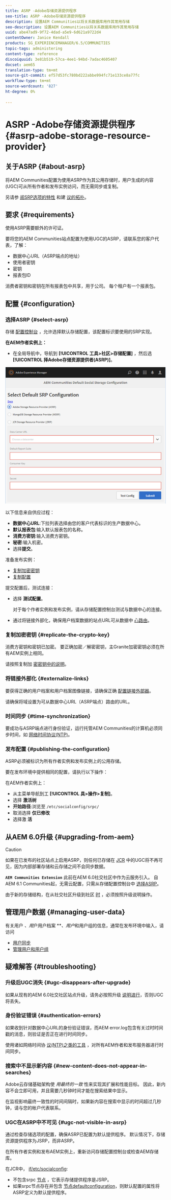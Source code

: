 ```yaml
---
title: ASRP -Adobe存储资源提供程序
seo-title: ASRP -Adobe存储资源提供程序
description: 设置AEM Communities以将关系数据库用作其常用存储
seo-description: 设置AEM Communities以将关系数据库用作其常用存储
uuid: abe47ad9-9f72-4dad-a5e9-6d621a9722d4
contentOwner: Janice Kendall
products: SG_EXPERIENCEMANAGER/6.5/COMMUNITIES
topic-tags: administering
content-type: reference
discoiquuid: 3e81b519-57ca-4ee1-94bd-7adac4605407
docset: aem65
translation-type: tm+mt
source-git-commit: ef57d53fc780bd222abbe994fc71e133ce8a77fc
workflow-type: tm+mt
source-wordcount: '827'
ht-degree: 0%

---
```



# ASRP -Adobe存储资源提供程序 {#asrp-adobe-storage-resource-provider}

## 关于ASRP {#about-asrp}

将AEM Communities配置为使用ASRP作为其公用存储时，用户生成的内容(UGC)可从所有作者和发布实例访问，而无需同步或复制。

另请参 [阅SRP选项的特性](/help/communities/working-with-srp.md#characteristics-of-srp-options) 和建 [议的拓扑](/help/communities/topologies.md)。

## 要求 {#requirements}

使用ASRP需要额外的许可证。

要将您的AEM Communities站点配置为使用UGC的ASRP，请联系您的客户代表，了解：

* 数据中心URL（ASRP端点的地址）
* 使用者密钥
* 密钥
* 报表包ID

消费者密钥和密钥在所有报表包中共享，用于公司。 每个租户有一个报表包。

## 配置 {#configuration}

### 选择ASRP {#select-asrp}

存储 [配置控制台](/help/communities/srp-config.md) ，允许选择默认存储配置，该配置标识要使用的SRP实现。

**在AEM作者实例上：**

* 在全局导航中，导航到 **[!UICONTROL 工具>社区>存储配置]** ，然后选 **[!UICONTROL 择Adobe存储资源提供者(ASRP)]**。

![asrp-default](assets/asrp-default.png)

以下信息来自供应过程：

* **数据中心URL**:下拉列表选择由您的客户代表标识的生产数据中心。
* **默认报表包**:输入默认报表包的名称。
* **消费方密钥**:输入消费方密钥。
* **秘密**:输入机密。
* 选择&#x200B;**提交**。

准备发布实例：

* [复制加密密钥](#replicate-the-crypto-key)
* [复制配置](#publishing-the-configuration)

提交配置后，测试连接：

* 选择 **测试配置**。

   对于每个作者实例和发布实例，请从存储配置控制台测试与数据中心的连接。

* 通过将链接外部化，确保用户档案数据的站点URL可从数据中 [心路由](#externalize-links)。

### 复制加密密钥 {#replicate-the-crypto-key}

消费方密钥和密钥已加密。 要正确加密／解密密钥，主Granite加密密钥必须在所有AEM实例上相同。

请按照复制加 [密密钥中的说明](/help/communities/deploy-communities.md#replicate-the-crypto-key)。

### 将链接外部化 {#externalize-links}

要获得正确的用户档案和用户档案图像链接，请确保正确 [配置链接外部器](/help/sites-developing/externalizer.md)。

请确保将域设置为可从数据中心URL（ASRP端点）路由的URL。

### 时间同步 {#time-synchronization}

要成功与ASRP端点进行身份验证，运行托管AEM Communities的计算机必须同步时间，如 [网络时间协议(NTP)](https://www.ntp.org/)。

### 发布配置 {#publishing-the-configuration}

ASRP必须被标识为所有作者实例和发布实例上的公用存储。

要在发布环境中提供相同的配置，请执行以下操作：

在AEM作者实例上：

* 从主菜单导航到工 **[!UICONTROL 具>操作>复制]**。
* 选择 **激活树**
* **开始路径**:浏览至 `/etc/socialconfig/srpc/`
* 取消选择 **仅已修改**
* 选择激 **活**

## 从AEM 6.0升级 {#upgrading-from-aem}

>[!CAUTION]
>
>如果在已发布的社区站点上启用ASRP，则任何已存储在 [JCR](/help/communities/jsrp.md) 中的UGC将不再可见，因为内部部署存储和云存储之间不会同步数据。

**`AEM Communities Extension`** 此前在AEM 6.0社交社区中作为云服务引入。 自AEM 6.1 Communities起，无需云配置，只需从存储配置控制台中 [选择ASRP](/help/communities/srp-config.md)。

由于新的存储结构，在从社交社区升级到社区 [时](/help/communities/upgrade.md#adobe-cloud-storage) ，必须按照升级说明操作。

## 管理用户数据 {#managing-user-data}

有关用户 *、用*&#x200B;户用户档案 ***、用户*&#x200B;和用户组的信息，通常在发布环境中输入，请访问

* [用户同步](/help/communities/sync.md)
* [管理用户和用户组](/help/communities/users.md)

## 疑难解答 {#troubleshooting}

### 升级后UGC消失 {#ugc-disappears-after-upgrade}

如果从现有的AEM 6.0社交社区站点升级，请务必按照升级 [说明进行](/help/communities/upgrade.md#adobe-cloud-storage)，否则UGC将丢失。

### 身份验证错误 {#authentication-errors}

如果收到针对数据中心URL的身份验证错误，而AEM error.log包含有关过时时间戳的消息，则验证是否正在进行时间同步。

使用诸如网络时间协 [议(NTP)之类的工具](https://www.ntp.org/) ，对所有AEM作者和发布服务器进行时间同步。

### 搜索中不显示新内容 {#new-content-does-not-appear-in-searches}

Adobe云存储基础架构使 *用最终的一致* 性来实现其扩展和性能目标。 因此，新内容不会立即可用，并且需要几秒钟时间才能在搜索结果中显示。

在监视影响最终一致性的时间间隔时，如果新内容在搜索中显示的时间超过几秒钟，请与您的帐户代表联系。

### UGC在ASRP中不可见 {#ugc-not-visible-in-asrp}

通过检查存储选项的配置，确保ASRP已配置为默认提供程序。 默认情况下，存储资源提供程序为JSRP，而非ASRP。

在所有作者实例和发布AEM实例上，重新访问存储配置控制台或检查AEM存储库。

在JCR中， [if/etc/socialconfig](https://localhost:4502/crx/de/index.jsp#/etc/socialconfig/):

* 不包含srpc [节点](https://localhost:4502/crx/de/index.jsp#/etc/socialconfig/srpc) ，它表示存储提供程序是JSRP。
* 如果srpc节点存在并包含 [节点defaultconfiguration](https://localhost:4502/crx/de/index.jsp#/etc/socialconfig/srpc/defaultconfiguration)，则默认配置的属性将ASRP定义为默认提供程序。

